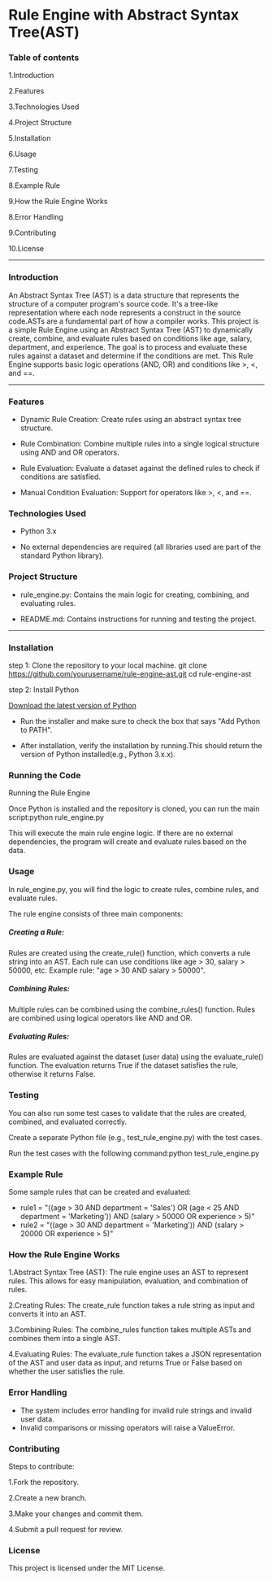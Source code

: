 
# Rule Engine with Abstract Syntax Tree(AST)

### Table of contents

1.Introduction

2.Features  

3.Technologies Used

4.Project Structure

5.Installation

6.Usage

7.Testing

8.Example Rule  

9.How the Rule Engine Works

8.Error Handling

9.Contributing

10.License

---

### Introduction

An Abstract Syntax Tree (AST) is a data structure that represents the structure of a computer program's source code.
It's a tree-like representation where each node represents a construct in the source code.ASTs are a fundamental part of how a compiler works.
This project is a simple Rule Engine using an Abstract Syntax Tree (AST) to dynamically create, combine, and evaluate rules based on conditions like age, salary, department, and experience.
The goal is to process and evaluate these rules against a dataset and determine if the conditions are met.
This Rule Engine supports basic logic operations (AND, OR) and conditions like >, <, and ==.

---
### Features

- Dynamic Rule Creation: Create rules using an abstract syntax tree structure.
- Rule Combination: Combine multiple rules into a single logical structure using AND and OR operators.

- Rule Evaluation: Evaluate a dataset against the defined rules to check if conditions are satisfied.

- Manual Condition Evaluation: Support for operators like >, <, and ==.

### Technologies Used

- Python 3.x

- No external dependencies are required (all libraries used are part of the standard Python library).

### Project Structure

- rule_engine.py: Contains the main logic for creating, combining, and evaluating rules.

- README.md: Contains instructions for running and testing the project.
---
### Installation
step 1: Clone the repository to your local machine.
git clone https://github.com/yourusername/rule-engine-ast.git
cd rule-engine-ast


step 2: Install Python

[Download the latest version of Python](https://www.python.org/downloads/)

- Run the installer and make sure to check the box that says "Add Python to PATH".

- After installation, verify the installation by running.This should return the version of Python installed(e.g., Python 3.x.x).

### Running the Code

Running the Rule Engine

Once Python is installed and the repository is cloned, you can run the main script:python rule_engine.py 

This will execute the main rule engine logic. If there are no external dependencies, the program will create and evaluate rules based on the data.

### Usage

In rule_engine.py, you will find the logic to create rules, combine rules, and evaluate rules.

The rule engine consists of three main components:

##### Creating a Rule:

Rules are created using the create_rule() function, which converts a rule string into an AST.
Each rule can use conditions like age > 30, salary > 50000, etc.
Example rule: "age > 30 AND salary > 50000".

##### Combining Rules:

Multiple rules can be combined using the combine_rules() function.
Rules are combined using logical operators like AND and OR.

##### Evaluating Rules:

Rules are evaluated against the dataset (user data) using the evaluate_rule() function.
The evaluation returns True if the dataset satisfies the rule, otherwise it returns False.


### Testing 

You can also run some test cases to validate that the rules are created, combined, and evaluated correctly. 

Create a separate Python file (e.g., test_rule_engine.py) with the test cases.

Run the test cases with the following command:python test_rule_engine.py 

### Example Rule

Some sample rules that can be created and evaluated:

- rule1 = "((age > 30 AND department = 'Sales') OR (age < 25 AND department = 'Marketing')) AND (salary > 50000 OR experience > 5)"
- rule2 = "((age > 30 AND department = 'Marketing')) AND (salary > 20000 OR experience > 5)"

### How the Rule Engine Works

1.Abstract Syntax Tree (AST): The rule engine uses an AST to represent rules. This allows for easy manipulation, evaluation, and combination of rules.

2.Creating Rules: The create_rule function takes a rule string as input and converts it into an AST.

3.Combining Rules: The combine_rules function takes multiple ASTs and combines them into a single AST.

4.Evaluating Rules: The evaluate_rule function takes a JSON representation of the AST and user data as input, and returns True or False based on whether the user satisfies the rule.

### Error Handling

- The system includes error handling for invalid rule strings and invalid user data.
- Invalid comparisons or missing operators will raise a ValueError.

### Contributing

Steps to contribute:

1.Fork the repository.

2.Create a new branch.

3.Make your changes and commit them.

4.Submit a pull request for review.

### License

This project is licensed under the MIT License.

